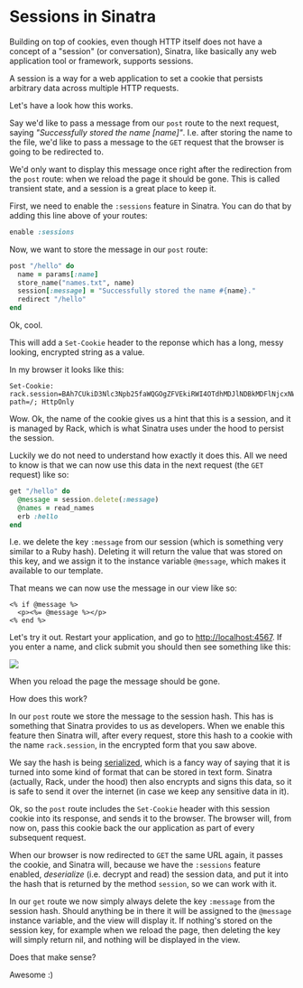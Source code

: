# Sessions in Sinatra

Building on top of cookies, even though HTTP itself does not have a concept of a
"session" (or conversation), Sinatra, like basically any web application
tool or framework, supports sessions.

A session is a way for a web application to set a cookie that persists
arbitrary data across multiple HTTP requests.

Let's have a look how this works.

Say we'd like to pass a message from our `post` route to the next request, saying
*"Successfully stored the name [name]"*. I.e. after storing the name to the
file, we'd like to pass a message to the `GET` request that the browser is
going to be redirected to.

We'd only want to display this message once right after the redirection from
the `post` route: when we reload the page it should be gone. This is called
transient state, and a session is a great place to keep it.

First, we need to enable the `:sessions` feature in Sinatra. You can do that
by adding this line above of your routes:

```ruby
enable :sessions
```

Now, we want to store the message in our `post` route:

```ruby
post "/hello" do
  name = params[:name]
  store_name("names.txt", name)
  session[:message] = "Successfully stored the name #{name}."
  redirect "/hello"
end
```

Ok, cool.

This will add a `Set-Cookie` header to the reponse which has a long, messy looking, encrypted
string as a value.

In my browser it looks like this:

```
Set-Cookie: rack.session=BAh7CUkiD3Nlc3Npb25faWQGOgZFVEkiRWI4OTdhMDJlNDBkMDFlNjcxNWUw%0AZGI1ZWU5MzQ0YTQyMjAzYjFiZTE2YzYxNzgwMWQxYjI3NzhiOWNhYTQ4YzUG%0AOwBGSSIJY3NyZgY7AEZJIiU2ZjdjN2Y0ZmM0MTdmMGJkNjBkNmY5MmQ1NDEx%0ANGQ4ZgY7AEZJIg10cmFja2luZwY7AEZ7B0kiFEhUVFBfVVNFUl9BR0VOVAY7%0AAFRJIi03NGNlNDIxYTczNjMwZDY3MWViNTlkYzIzN2YyN2M5NGU3ZWU4NTRm%0ABjsARkkiGUhUVFBfQUNDRVBUX0xBTkdVQUdFBjsAVEkiLTA3NjBhNDRjMzU0%0AODIxMzJjZjIyNDQyYTBkODhjMDhiYjg1NTYyNTAGOwBGSSIIZm9vBjsARkki%0ACGJhcgY7AFQ%3D%0A; path=/; HttpOnly
```

Wow. Ok, the name of the cookie gives us a hint that this is a session, and it
is managed by Rack, which is what Sinatra uses under the hood to persist the
session.

Luckily we do not need to understand how exactly it does this. All we need to
know is that we can now use this data in the next request (the `GET` request)
like so:

```ruby
get "/hello" do
  @message = session.delete(:message)
  @names = read_names
  erb :hello
end
```

I.e. we delete the key `:message` from our session (which is something very
similar to a Ruby hash).  Deleting it will return the value that was stored on
this key, and we assign it to the instance variable `@message`, which makes it
available to our template.

That means we can now use the message in our view like so:

```erb
<% if @message %>
  <p><%= @message %></p>
<% end %>
```

Let's try it out. Restart your application, and go to <a href="http://localhost:4567">http://localhost:4567</a>.
If you enter a name, and click submit you should then see something like this:

<img src="/assets/images/12-sessions_1.png">

When you reload the page the message should be gone.

How does this work?

In our `post` route we store the message to the session hash. This has is
something that Sinatra provides to us as developers. When we enable this
feature then Sinatra will, after every request, store this hash to a cookie
with the name `rack.session`, in the encrypted form that you saw above.

We say the hash is being <a href="http://en.wikipedia.org/wiki/Serialization">serialized</a>,
which is a fancy way of saying that it is turned into some kind of format that
can be stored in text form. Sinatra (actually, Rack, under the hood) then also
encrypts and signs this data, so it is safe to send it over the internet (in
case we keep any sensitive data in it).

Ok, so the `post` route includes the `Set-Cookie` header with this session
cookie into its response, and sends it to the browser. The browser will, from
now on, pass this cookie back the our application as part of every subsequent
request.

When our browser is now redirected to `GET` the same URL again, it passes the
cookie, and Sinatra will, because we have the `:sessions` feature enabled,
*deserialize* (i.e. decrypt and read) the session data, and put it into the
hash that is returned by the method `session`, so we can work with it.

In our `get` route we now simply always delete the key `:message` from the
session hash. Should anything be in there it will be assigned to the `@message`
instance variable, and the view will display it. If nothing's stored on the
session key, for example when we reload the page, then deleting the key will
simply return nil, and nothing will be displayed in the view.

Does that make sense?

Awesome :)

